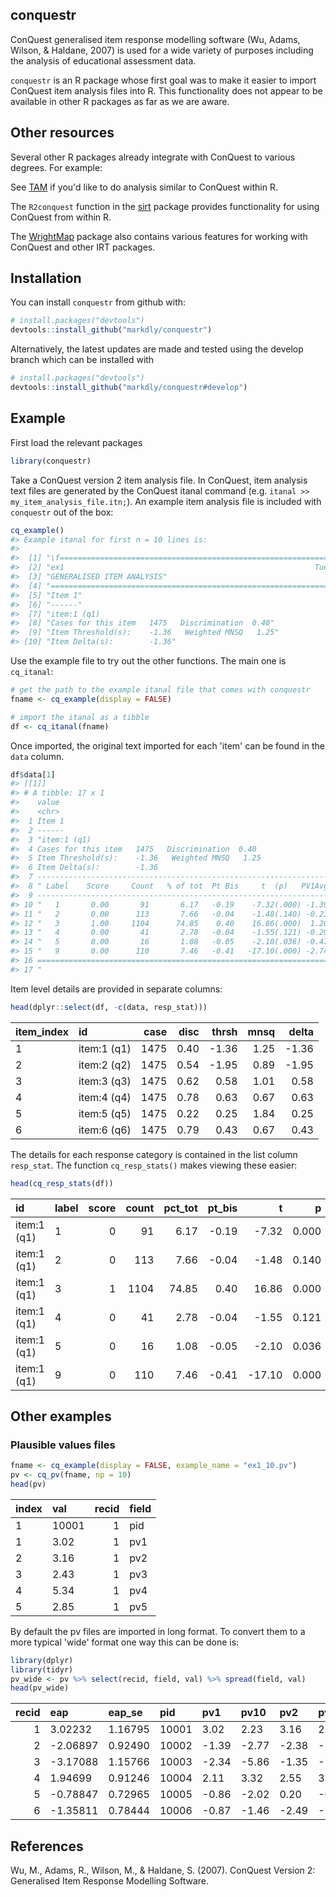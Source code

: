 
<!-- README.md is generated from README.Rmd. Please edit that file -->
conquestr
---------

ConQuest generalised item response modelling software (Wu, Adams, Wilson, & Haldane, 2007) is used for a wide variety of purposes including the analysis of educational assessment data.

`conquestr` is an R package whose first goal was to make it easier to import ConQuest item analysis files into R. This functionality does not appear to be available in other R packages as far as we are aware.

Other resources
---------------

Several other R packages already integrate with ConQuest to various degrees. For example:

See [TAM](https://CRAN.R-project.org/package=TAM) if you'd like to do analysis similar to ConQuest within R.

The `R2conquest` function in the [sirt](https://CRAN.R-project.org/package=sirt) package provides functionality for using ConQuest from within R.

The [WrightMap](https://CRAN.R-project.org/package=WrightMap) package also contains various features for working with ConQuest and other IRT packages.

Installation
------------

You can install `conquestr` from github with:

``` r
# install.packages("devtools")
devtools::install_github("markdly/conquestr")
```

Alternatively, the latest updates are made and tested using the develop branch which can be installed with

``` r
# install.packages("devtools")
devtools::install_github("markdly/conquestr#develop")
```

Example
-------

First load the relevant packages

``` r
library(conquestr)
```

Take a ConQuest version 2 item analysis file. In ConQuest, item analysis text files are generated by the ConQuest itanal command (e.g. `itanal >> my_item_analysis_file.itn;`). An example item analysis file is included with `conquestr` out of the box:

``` r
cq_example()
#> Example itanal for first n = 10 lines is:
#> 
#>  [1] "\f================================================================================="
#>  [2] "ex1                                                        Tue Nov 21 13:58 2017"   
#>  [3] "GENERALISED ITEM ANALYSIS"                                                          
#>  [4] "================================================================================="  
#>  [5] "Item 1"                                                                             
#>  [6] "------"                                                                             
#>  [7] "item:1 (q1)                                                                     "   
#>  [8] "Cases for this item   1475   Discrimination  0.40"                                  
#>  [9] "Item Threshold(s):    -1.36   Weighted MNSQ   1.25"                                 
#> [10] "Item Delta(s):        -1.36"
```

Use the example file to try out the other functions. The main one is `cq_itanal`:

``` r
# get the path to the example itanal file that comes with conquestr
fname <- cq_example(display = FALSE)

# import the itanal as a tibble
df <- cq_itanal(fname)
```

Once imported, the original text imported for each 'item' can be found in the `data` column.

``` r
df$data[1]
#> [[1]]
#> # A tibble: 17 x 1
#>    value                                                                  
#>    <chr>                                                                  
#>  1 Item 1                                                                 
#>  2 ------                                                                 
#>  3 "item:1 (q1)                                                          ~
#>  4 Cases for this item   1475   Discrimination  0.40                      
#>  5 Item Threshold(s):    -1.36   Weighted MNSQ   1.25                     
#>  6 Item Delta(s):        -1.36                                            
#>  7 ----------------------------------------------------------------------~
#>  8 " Label    Score     Count   % of tot  Pt Bis     t  (p)   PV1Avg:1 PV~
#>  9 ----------------------------------------------------------------------~
#> 10 "   1       0.00       91       6.17   -0.19    -7.32(.000) -1.39     ~
#> 11 "   2       0.00      113       7.66   -0.04    -1.48(.140) -0.23     ~
#> 12 "   3       1.00     1104      74.85    0.40    16.86(.000)  1.20     ~
#> 13 "   4       0.00       41       2.78   -0.04    -1.55(.121) -0.29     ~
#> 14 "   5       0.00       16       1.08   -0.05    -2.10(.036) -0.47     ~
#> 15 "   9       0.00      110       7.46   -0.41   -17.10(.000) -2.74     ~
#> 16 ======================================================================~
#> 17 "                                                                     ~
```

Item level details are provided in separate columns:

``` r
head(dplyr::select(df, -c(data, resp_stat)))
```

| item\_index | id          |  case|  disc|  thrsh|  mnsq|  delta|
|:------------|:------------|-----:|-----:|------:|-----:|------:|
| 1           | item:1 (q1) |  1475|  0.40|  -1.36|  1.25|  -1.36|
| 2           | item:2 (q2) |  1475|  0.54|  -1.95|  0.89|  -1.95|
| 3           | item:3 (q3) |  1475|  0.62|   0.58|  1.01|   0.58|
| 4           | item:4 (q4) |  1475|  0.78|   0.63|  0.67|   0.63|
| 5           | item:5 (q5) |  1475|  0.22|   0.25|  1.84|   0.25|
| 6           | item:6 (q6) |  1475|  0.79|   0.43|  0.67|   0.43|

The details for each response category is contained in the list column `resp_stat`. The function `cq_resp_stats()` makes viewing these easier:

``` r
head(cq_resp_stats(df))
```

| id          | label |  score|  count|  pct\_tot|  pt\_bis|       t|      p|  pv\_avg|  pv\_sd|
|:------------|:------|------:|------:|---------:|--------:|-------:|------:|--------:|-------:|
| item:1 (q1) | 1     |      0|     91|      6.17|    -0.19|   -7.32|  0.000|    -1.39|    1.91|
| item:1 (q1) | 2     |      0|    113|      7.66|    -0.04|   -1.48|  0.140|    -0.23|    1.75|
| item:1 (q1) | 3     |      1|   1104|     74.85|     0.40|   16.86|  0.000|     1.20|    1.91|
| item:1 (q1) | 4     |      0|     41|      2.78|    -0.04|   -1.55|  0.121|    -0.29|    1.35|
| item:1 (q1) | 5     |      0|     16|      1.08|    -0.05|   -2.10|  0.036|    -0.47|    1.95|
| item:1 (q1) | 9     |      0|    110|      7.46|    -0.41|  -17.10|  0.000|    -2.74|    1.26|

Other examples
--------------

### Plausible values files

``` r
fname <- cq_example(display = FALSE, example_name = "ex1_10.pv") 
pv <- cq_pv(fname, np = 10)  
head(pv)
```

| index | val   |  recid| field |
|:------|:------|------:|:------|
| 1     | 10001 |      1| pid   |
| 1     | 3.02  |      1| pv1   |
| 2     | 3.16  |      1| pv2   |
| 3     | 2.43  |      1| pv3   |
| 4     | 5.34  |      1| pv4   |
| 5     | 2.85  |      1| pv5   |

By default the pv files are imported in long format. To convert them to a more typical 'wide' format one way this can be done is:

``` r
library(dplyr)
library(tidyr)
pv_wide <- pv %>% select(recid, field, val) %>% spread(field, val)
head(pv_wide)
```

|  recid| eap      | eap\_se | pid   | pv1   | pv10  | pv2   | pv3   | pv4   | pv5   | pv6   | pv7   | pv8   | pv9   |
|------:|:---------|:--------|:------|:------|:------|:------|:------|:------|:------|:------|:------|:------|:------|
|      1| 3.02232  | 1.16795 | 10001 | 3.02  | 2.23  | 3.16  | 2.43  | 5.34  | 2.85  | 1.62  | 1.66  | 4.22  | 2.70  |
|      2| -2.06897 | 0.92490 | 10002 | -1.39 | -2.77 | -2.38 | -3.05 | -3.56 | -0.87 | -0.41 | -2.11 | -2.67 | -0.51 |
|      3| -3.17088 | 1.15766 | 10003 | -2.34 | -5.86 | -1.35 | -2.47 | -3.97 | -2.39 | -3.11 | -3.54 | -2.64 | -2.40 |
|      4| 1.94699  | 0.91246 | 10004 | 2.11  | 3.32  | 2.55  | 3.90  | 1.84  | 1.12  | 1.18  | 2.26  | 1.43  | 2.69  |
|      5| -0.78847 | 0.72965 | 10005 | -0.86 | -2.02 | 0.20  | -0.03 | -0.78 | -2.58 | -1.46 | -1.47 | -0.86 | -1.82 |
|      6| -1.35811 | 0.78444 | 10006 | -0.87 | -1.46 | -2.49 | -2.42 | -1.37 | -0.20 | -0.71 | -2.15 | -0.58 | -0.84 |

References
----------

Wu, M., Adams, R., Wilson, M., & Haldane, S. (2007). ConQuest Version 2: Generalised Item Response Modelling Software.
